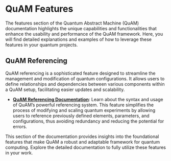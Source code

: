# QuAM Features

The features section of the Quantum Abstract Machine (QuAM) documentation highlights the unique capabilities and functionalities that enhance the usability and performance of the QuAM framework. Here, you will find detailed explanations and examples of how to leverage these features in your quantum projects.

## QuAM Referencing
QuAM referencing is a sophisticated feature designed to streamline the management and modification of quantum configurations. It allows users to define relationships and dependencies between various components within a QuAM setup, facilitating easier updates and scalability.

- **[QuAM Referencing Documentation](quam-references.md)**: Learn about the syntax and usage of QuAM’s powerful referencing system. This feature simplifies the process of modifying and scaling quantum experiments by allowing users to reference previously defined elements, parameters, and configurations, thus avoiding redundancy and reducing the potential for errors.

This section of the documentation provides insights into the foundational features that make QuAM a robust and adaptable framework for quantum computing. Explore the detailed documentation to fully utilize these features in your work.
